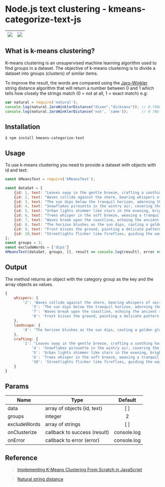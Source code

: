 # Node.js text clustering - kmeans-categorize-text-js

|<img src="https://img.shields.io/badge/Node%20js-339933?style=for-the-badge&logo=nodedotjs&logoColor=white" />|<img src="https://img.shields.io/badge/npm-CB3837?style=for-the-badge&logo=npm&logoColor=white" /> |
|----  |----|  

## What is k-means clustering?
K-means clustering is an unsupervised machine learning algorithm used to find groups in a dataset. The objective of k-means clustering is to divide a dataset into groups (clusters) of similar items.

To improve the result, the words are compared using the [Jaro–Winkler](https://en.wikipedia.org/wiki/Jaro%E2%80%93Winkler_distance) string distance algorithm that will return a number between 0 and 1 which tells how closely the strings match (0 = not at all, 1 = exact match) e.g:

```javascript
var natural = require('natural');
console.log(natural.JaroWinklerDistance("dixon","dicksonx")); // 0.7466666666666666
console.log(natural.JaroWinklerDistance('not', 'same'));      // 0 (No match)
```

## Installation
```
$ npm install kmeans-categorize-text
```
## Usage
To use k-means clustering you need to provide a dataset with objects with id and text:

```javascript
const kMeansText = require('kMeansText');

const dataSet = [
    {id: 1, text: "Leaves sway in the gentle breeze, crafting a soothing harmony of nature's tune" },
    {id: 2, text: "Waves collide against the shore, bearing whispers of secrets from the depths below" },
    {id: 3, text: "The sun dips below the tranquil horizon, adorning the sky with shades of orange and pink" },
    {id: 4, text: "Snowflakes pirouette in the wintry air, covering the earth in a gentle, white embrace" },
    {id: 5, text: "Urban lights shimmer like stars in the evening, brightening the lively streets below" },
    {id: 6, text: "Trees whisper in the soft breeze, weaving a tranquil melody through the forest" },
    {id: 7, text: "Waves break upon the coastline, echoing the ancient rhythms of the sea" },
    {id: 8, text: "The horizon blushes as the sun dips, casting a golden glow across the landscape" },
    {id: 9, text: "Frost kisses the ground, painting a delicate pattern of ice across the earth" },
    {id: 10,text: "Streetlights flicker like fireflies, guiding the way through the bustling cityscape" },
];
const groups = 3;
const excludeWords = ['dips']
kMeansText(dataSet, groups, [], result => console.log(result), error => console.log(error);
```

## Output
The method returns an object with the category group as the key and the array objects as values.
```javascript
{
    whispers: {
        '2': 'Waves collide against the shore, bearing whispers of secrets from the depths below',
            '3': 'The sun dips below the tranquil horizon, adorning the sky with shades of orange and pink',
            '7': 'Waves break upon the coastline, echoing the ancient rhythms of the sea',
            '9': 'Frost kisses the ground, painting a delicate pattern of ice across the earth'
    },
    landscape: {
        '8': 'The horizon blushes as the sun dips, casting a golden glow across the landscape'
    },
    crafting: {
        '1': "Leaves sway in the gentle breeze, crafting a soothing harmony of nature's tune",
            '4': 'Snowflakes pirouette in the wintry air, covering the earth in a gentle, white embrace',
            '5': 'Urban lights shimmer like stars in the evening, brightening the lively streets below',
            '6': 'Trees whisper in the soft breeze, weaving a tranquil melody through the forest',
            '10': 'Streetlights flicker like fireflies, guiding the way through the bustling cityscape'
    }
}
```

## Params

| **Name**          | **Type**                          | **Default**       |
| -------------     |-------------                |:----------:   |
| data              | array of objects {id, text}   |[ ]            |
| groups            | integer                       |2              |
| excludeWords      | array of strings              |[ ]            |
| onClusterize      | callback to success (result)  |console.log    |
| onError           | callback to error (error)     |console.log    |

## Reference
>[Implementing K-Means Clustering From Scratch in JavaScript](https://medium.com/geekculture/implementing-k-means-clustering-from-scratch-in-javascript-13d71fbcb31e)

>[Natural string distance](https://naturalnode.github.io/natural/string_distance.html)
